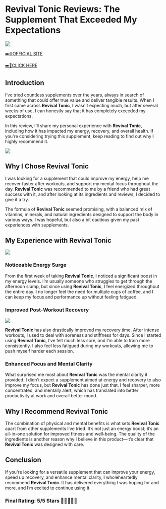 # **Revival Tonic Reviews**: The Supplement That Exceeded My Expectations

[![](https://static.vecteezy.com/system/resources/thumbnails/019/896/014/small/buy-now-gradient-button-with-cart-symbol-buy-now-illustration-png.png)](https://edetoop.top/lander/sugarpreland-1/revivaltonic.html) 

[➡️🌐OFFICIAL SITE](https://edetoop.top/lander/sugarpreland-1/revivaltonic.html) 

[➡️🔗CLICK HERE](https://edetoop.top/lander/sugarpreland-1/revivaltonic.html) 


## Introduction

I’ve tried countless supplements over the years, always in search of something that could offer true value and deliver tangible results. When I first came across **Revival Tonic**, I wasn’t expecting much, but after several weeks of use, I can honestly say that it has completely exceeded my expectations.

In this review, I’ll share my personal experience with **Revival Tonic**, including how it has impacted my energy, recovery, and overall health. If you're considering trying this supplement, keep reading to find out why I highly recommend it.

[![](https://wallpapers.com/images/hd/red-order-now-button-udg4jcj4arvn8b0n-2.png)](https://edetoop.top/lander/sugarpreland-1/revivaltonic.html)  

## Why I Chose **Revival Tonic**

I was looking for a supplement that could improve my energy, help me recover faster after workouts, and support my mental focus throughout the day. **Revival Tonic** was recommended to me by a friend who had great success with it, and after looking at its ingredients and reviews, I decided to give it a try.

The formula of **Revival Tonic** seemed promising, with a balanced mix of vitamins, minerals, and natural ingredients designed to support the body in various ways. I was hopeful, but also a bit cautious given my past experiences with supplements.

## My Experience with **Revival Tonic**

[![](https://static.vecteezy.com/system/resources/thumbnails/019/896/014/small/buy-now-gradient-button-with-cart-symbol-buy-now-illustration-png.png)](https://edetoop.top/lander/sugarpreland-1/revivaltonic.html)

### Noticeable Energy Surge

From the first week of taking **Revival Tonic**, I noticed a significant boost in my energy levels. I’m usually someone who struggles to get through the afternoon slump, but since using **Revival Tonic**, I feel energized throughout the entire day. I no longer feel the need for multiple cups of coffee, and I can keep my focus and performance up without feeling fatigued.

### Improved Post-Workout Recovery

[![](https://wallpapers.com/images/hd/red-order-now-button-udg4jcj4arvn8b0n-2.png)](https://edetoop.top/lander/sugarpreland-1/revivaltonic.html)  

**Revival Tonic** has also drastically improved my recovery time. After intense workouts, I used to deal with soreness and stiffness for days. Since I started using **Revival Tonic**, I’ve felt much less sore, and I’m able to train more consistently. I also feel less fatigued during my workouts, allowing me to push myself harder each session.

### Enhanced Focus and Mental Clarity

What surprised me most about **Revival Tonic** was the mental clarity it provided. I didn’t expect a supplement aimed at energy and recovery to also improve my focus, but **Revival Tonic** has done just that. I feel sharper, more concentrated, and mentally alert, which has translated into better productivity at work and overall better mood.

## Why I Recommend **Revival Tonic**

The combination of physical and mental benefits is what sets **Revival Tonic** apart from other supplements I’ve tried. It’s not just an energy boost; it’s an all-in-one solution for improved fitness and well-being. The quality of the ingredients is another reason why I believe in this product—it’s clear that **Revival Tonic** was designed with care.

## Conclusion

If you're looking for a versatile supplement that can improve your energy, speed up recovery, and enhance mental clarity, I wholeheartedly recommend **Revival Tonic**. It has delivered everything I was hoping for and more, and I’m excited to continue using it.

### Final Rating: 5/5 Stars 🌟🌟🌟🌟🌟
